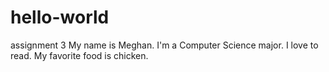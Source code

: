 # hello-world
assignment 3 
My name is Meghan. I'm a Computer Science major. I love to read. 
My favorite food is chicken. 
